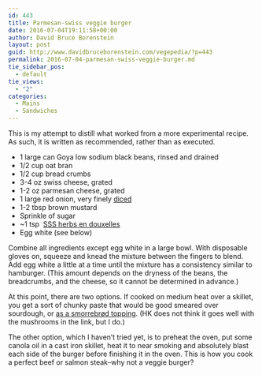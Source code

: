 ```yaml
---
id: 443
title: Parmesan-swiss veggie burger
date: 2016-07-04T19:11:58+00:00
author: David Bruce Borenstein
layout: post
guid: http://www.davidbruceborenstein.com/vegepedia/?p=443
permalink: 2016-07-04-parmesan-swiss-veggie-burger.md
tie_sidebar_pos:
  - default
tie_views:
  - "2"
categories:
  - Mains
  - Sandwiches
---
```

This is my attempt to distill what worked from a more experimental recipe. As such, it is written as recommended, rather than as executed.

  * 1 large can Goya low sodium black beans, rinsed and drained
  * 1/2 cup oat bran
  * 1/2 cup bread crumbs
  * 3-4 oz swiss cheese, grated
  * 1-2 oz parmesan cheese, grated
  * 1 large red onion, very finely [diced](http://www.wikihow.com/Dice-an-Onion)
  * 1-2 tbsp brown mustard
  * Sprinkle of sugar
  * ~1 tsp  [SSS herbs en douxelles](http://www.savoryspiceshop.com/blends/herbsdux.html)
  * Egg white (see below)

Combine all ingredients except egg white in a large bowl. With disposable gloves on, squeeze and knead the mixture between the fingers to blend. Add egg white a little at a time until the mixture has a consistency similar to hamburger. (This amount depends on the dryness of the beans, the breadcrumbs, and the cheese, so it cannot be determined in advance.)

At this point, there are two options. If cooked on medium heat over a skillet, you get a sort of chunky paste that would be good smeared over sourdough, or [as a smorrebrød topping](http://www.davidbruceborenstein.com/vegepedia//2016/07/04/mushrooms-with-yogurt-and-brunost/). (HK does not think it goes well with the mushrooms in the link, but I do.)

The other option, which I haven&#8217;t tried yet, is to preheat the oven, put some canola oil in a cast iron skillet, heat it to near smoking and absolutely blast each side of the burger before finishing it in the oven. This is how you cook a perfect beef or salmon steak&#8211;why not a veggie burger?